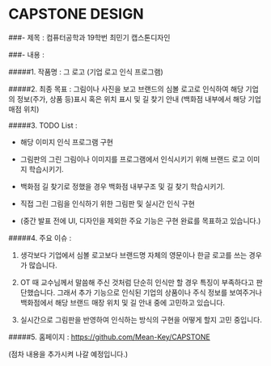 # CAPSTONE DESIGN

###- 제목 : 컴퓨터공학과 19학번 최민기 캡스톤디자인

###- 내용 :

#####1. 작품명 : 그 로고 (기업 로고 인식 프로그램)

#####2. 최종 목표 : 그림이나 사진을 보고 브랜드의 심볼 로고로 인식하여 해당 기업의 정보(주가, 상품 등)표시 혹은 위치 표시 및 길 찾기 안내 (백화점 내부에서 해당 기업 매점 위치)

#####3. TODO List :

- 해당 이미지 인식 프로그램 구현

- 그림판의 그린 그림이나 이미지를 프로그램에서 인식시키기 위해 브랜드 로고 이미지 학습시키기.

- 백화점 길 찾기로 정했을 경우 백화점 내부구조 및 길 찾기 학습시키기.

- 직접 그린 그림을 인식하기 위한 그림판 및 실시간 인식 구현

- (중간 발표 전에 UI, 디자인을 제외한 주요 기능은 구현 완료를 목표하고 있습니다.)


#####4. 주요 이슈 :

1. 생각보다 기업에서 심볼 로고보다 브랜드명 자체의 영문이나 한글 로고를 쓰는 경우가 많습니다.

2. OT 때 교수님께서 말씀해 주신 것처럼 단순히 인식만 할 경우 특징이 부족하다고 판단했습니다. 그래서 추가 기능으로 인식된 기업의 상품이나 주식 정보를 보여주거나 백화점에서 해당 브랜드 매장 위치 및 길 안내 중에 고민하고 있습니다.

3. 실시간으로 그림판을 반영하여 인식하는 방식의 구현을 어떻게 할지 고민 중입니다.

 
#####5. 홈페이지 : https://github.com/Mean-Key/CAPSTONE

(점차 내용을 추가시켜 나갈 예정입니다.)

